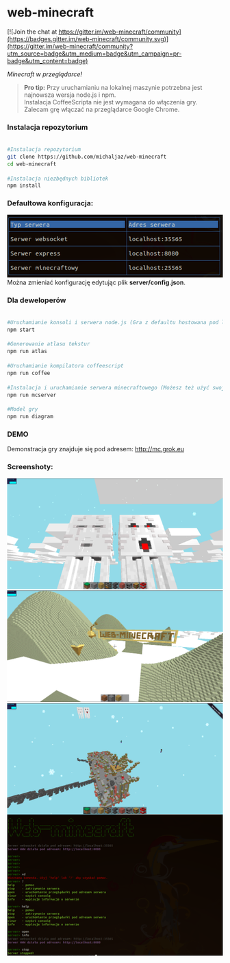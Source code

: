 # web-minecraft

[![Join the chat at https://gitter.im/web-minecraft/community](https://badges.gitter.im/web-minecraft/community.svg)](https://gitter.im/web-minecraft/community?utm_source=badge&utm_medium=badge&utm_campaign=pr-badge&utm_content=badge)

<i>Minecraft w przeglądarce!</i>

> **Pro tip:** Przy uruchamianiu na lokalnej maszynie potrzebna jest najnowsza wersja node.js i npm.<br>
>  Instalacja CoffeeScripta nie jest wymagana do włączenia gry.<br>
>  Zalecam grę włączać na przeglądarce Google Chrome</u>.<br>


<i>
</i>
<h3>Instalacja repozytorium</h3>

```bash

#Instalacja repozytorium
git clone https://github.com/michaljaz/web-minecraft
cd web-minecraft

#Instalacja niezbędnych bibliotek
npm install

```
<h3>Defaultowa konfiguracja:</h3>
<img src="src/config.png"
     alt="screenshot"
     style="margin-right: 10px;" />
<br>
Można zmieniać konfigurację edytując plik <b>server/config.json</b>.
<h3>Dla deweloperów</h3>

```bash

#Uruchamianie konsoli i serwera node.js (Gra z defaultu hostowana pod linkiem: http://localhost:8080) 
npm start

#Generowanie atlasu tekstur
npm run atlas

#Uruchamianie kompilatora coffeescript
npm run coffee

#Instalacja i uruchamianie serwera minecraftowego (Możesz też użyć swojego)
npm run mcserver

#Model gry
npm run diagram
```

<h3>DEMO</h3>

Demonstracja gry znajduje się pod adresem: <a href="http://mc.grok.eu">http://mc.grok.eu</a>

<h3>Screenshoty:</h3>
<img src="src/screen1.png"
     alt="screenshot"
     style="margin-right: 10px;" />
<img src="src/screen2.png"
     alt="screenshot"
     style="margin-right: 10px;" />
<img src="src/screen3.png"
     alt="screenshot"
     style="float: left; margin-right: 10px;" />
<img src="src/screen4.png"
     alt="screenshot"
     style="margin-right: 10px;" />




